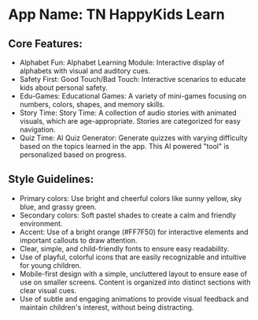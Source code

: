 # **App Name**: TN HappyKids Learn

## Core Features:

- Alphabet Fun: Alphabet Learning Module: Interactive display of alphabets with visual and auditory cues.
- Safety First: Good Touch/Bad Touch: Interactive scenarios to educate kids about personal safety.
- Edu-Games: Educational Games: A variety of mini-games focusing on numbers, colors, shapes, and memory skills.
- Story Time: Story Time: A collection of audio stories with animated visuals, which are age-appropriate. Stories are categorized for easy navigation.
- Quiz Time: AI Quiz Generator: Generate quizzes with varying difficulty based on the topics learned in the app. This AI powered "tool" is personalized based on progress.

## Style Guidelines:

- Primary colors: Use bright and cheerful colors like sunny yellow, sky blue, and grassy green.
- Secondary colors: Soft pastel shades to create a calm and friendly environment.
- Accent: Use of a bright orange (#FF7F50) for interactive elements and important callouts to draw attention.
- Clear, simple, and child-friendly fonts to ensure easy readability.
- Use of playful, colorful icons that are easily recognizable and intuitive for young children.
- Mobile-first design with a simple, uncluttered layout to ensure ease of use on smaller screens. Content is organized into distinct sections with clear visual cues.
- Use of subtle and engaging animations to provide visual feedback and maintain children's interest, without being distracting.